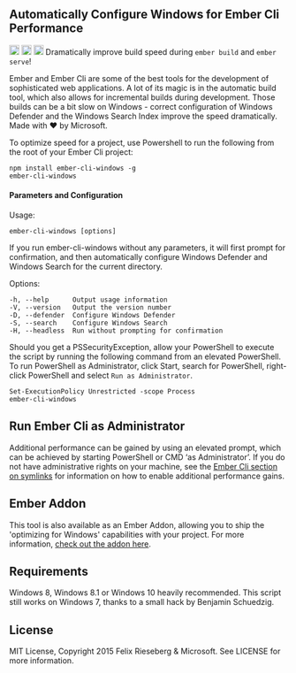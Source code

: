 ## Automatically Configure Windows for Ember Cli Performance
<a href="http://badge.fury.io/js/ember-cli-windows"><img src="https://badge.fury.io/js/ember-cli-windows.svg" alt="npm version" height="18"></a> <a href="https://david-dm.org/felixrieseberg/ember-cli-windows"><img src="https://david-dm.org/felixrieseberg/ember-cli-windows.svg" alt="dependencies" height="18px"></a> <img src="https://img.shields.io/npm/dm/ember-cli-windows.svg" height="18px" />
Dramatically improve build speed during `ember build` and `ember serve`!

Ember and Ember Cli are some of the best tools for the development of sophisticated web applications. A lot of its magic is in the automatic build tool, which also allows for incremental builds during development. Those builds can be a bit slow on Windows - correct configuration of Windows Defender and the Windows Search Index improve the speed dramatically. Made with :heart: by Microsoft.

To optimize speed for a project, use Powershell to run the following from the root of your Ember Cli project:

```
npm install ember-cli-windows -g
ember-cli-windows
```

#### Parameters and Configuration
Usage: 
```
ember-cli-windows [options]
```

If you run ember-cli-windows without any parameters, it will first prompt for confirmation, and then automatically configure Windows Defender and Windows Search for the current directory.

Options:
```
-h, --help      Output usage information
-V, --version   Output the version number
-D, --defender  Configure Windows Defender
-S, --search    Configure Windows Search
-H, --headless  Run without prompting for confirmation
```

Should you get a PSSecurityException, allow your PowerShell to execute the script by running the following command from an elevated PowerShell. To run PowerShell as Administrator, click Start, search for PowerShell, right-click PowerShell and select `Run as Administrator`.

```
Set-ExecutionPolicy Unrestricted -scope Process
ember-cli-windows
```

## Run Ember Cli as Administrator
Additional performance can be gained by using an elevated prompt, which can be achieved by starting PowerShell or CMD ‘as Administrator’. If you do not have administrative rights on your machine, see the [Ember Cli section on symlinks](http://www.ember-cli.com/user-guide/#symlinks-on-windows) for information on how to enable additional performance gains.

## Ember Addon
This tool is also available as an Ember Addon, allowing you to ship the 'optimizing for Windows' capabilities with your project. For more information, [check out the addon here](https://github.com/felixrieseberg/ember-cli-windows-addon).

## Requirements
Windows 8, Windows 8.1 or Windows 10 heavily recommended. This script still works on Windows 7, thanks to a small hack by Benjamin Schuedzig.

## License
MIT License, Copyright 2015 Felix Rieseberg & Microsoft. See LICENSE for more information.
